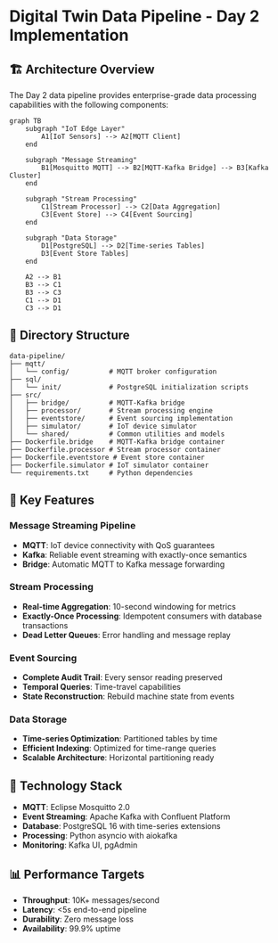 # Digital Twin Data Pipeline - Day 2 Implementation

## 🏗️ **Architecture Overview**

The Day 2 data pipeline provides enterprise-grade data processing capabilities with the following components:

```mermaid
graph TB
    subgraph "IoT Edge Layer"
        A1[IoT Sensors] --> A2[MQTT Client]
    end
    
    subgraph "Message Streaming"
        B1[Mosquitto MQTT] --> B2[MQTT-Kafka Bridge] --> B3[Kafka Cluster]
    end
    
    subgraph "Stream Processing"
        C1[Stream Processor] --> C2[Data Aggregation]
        C3[Event Store] --> C4[Event Sourcing]
    end
    
    subgraph "Data Storage"
        D1[PostgreSQL] --> D2[Time-series Tables]
        D3[Event Store Tables]
    end
    
    A2 --> B1
    B3 --> C1
    B3 --> C3
    C1 --> D1
    C3 --> D1
```

## 📁 **Directory Structure**

```
data-pipeline/
├── mqtt/
│   └── config/          # MQTT broker configuration
├── sql/
│   └── init/            # PostgreSQL initialization scripts
├── src/
│   ├── bridge/          # MQTT-Kafka bridge
│   ├── processor/       # Stream processing engine
│   ├── eventstore/      # Event sourcing implementation
│   ├── simulator/       # IoT device simulator
│   └── shared/          # Common utilities and models
├── Dockerfile.bridge    # MQTT-Kafka bridge container
├── Dockerfile.processor # Stream processor container
├── Dockerfile.eventstore # Event store container
├── Dockerfile.simulator # IoT simulator container
└── requirements.txt     # Python dependencies
```

## 🚀 **Key Features**

### **Message Streaming Pipeline**
- **MQTT**: IoT device connectivity with QoS guarantees
- **Kafka**: Reliable event streaming with exactly-once semantics
- **Bridge**: Automatic MQTT to Kafka message forwarding

### **Stream Processing**
- **Real-time Aggregation**: 10-second windowing for metrics
- **Exactly-Once Processing**: Idempotent consumers with database transactions
- **Dead Letter Queues**: Error handling and message replay

### **Event Sourcing**
- **Complete Audit Trail**: Every sensor reading preserved
- **Temporal Queries**: Time-travel capabilities
- **State Reconstruction**: Rebuild machine state from events

### **Data Storage**
- **Time-series Optimization**: Partitioned tables by time
- **Efficient Indexing**: Optimized for time-range queries
- **Scalable Architecture**: Horizontal partitioning ready

## 🔧 **Technology Stack**

- **MQTT**: Eclipse Mosquitto 2.0
- **Event Streaming**: Apache Kafka with Confluent Platform
- **Database**: PostgreSQL 16 with time-series extensions
- **Processing**: Python asyncio with aiokafka
- **Monitoring**: Kafka UI, pgAdmin

## 📊 **Performance Targets**

- **Throughput**: 10K+ messages/second
- **Latency**: <5s end-to-end pipeline
- **Durability**: Zero message loss
- **Availability**: 99.9% uptime
